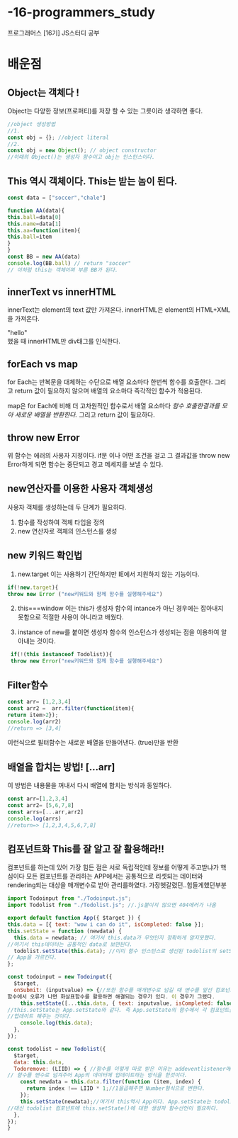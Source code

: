 # -16-programmers_study
프로그래머스 [16기] JS스터디 공부

# 배운점
## Object는 객체다 !
Object는  다양한 정보(프로퍼티)를 저장 할 수 있는 그릇이라 생각하면 좋다.
```js
//object 생성방법
//1.
const obj = {}; //object literal
//2.
const obj = new Object(); // object constructor
//이때의 Object()는 생성자 함수이고 obj는 인스턴스이다.
```
## This 역시 객체이다. This는 받는 놈이 된다.
```js
const data = ["soccer","chale"]

function AA(data){
this.ball=data[0]
this.name=data[1]
this.aa=function(item){
this.ball=item
}
}
const BB = new AA(data)
console.log(BB.ball) // return "soccer"
// 이처럼 this는 객체이며 부른 BB가 된다.
```
## innerText vs innerHTML
innerText는 element의 text 값만 가져온다.
innerHTML은 element의 HTML+XML을 가져온다.
<div>"hello"<div/>했을 때 innerHTML만 div태그를 인식한다.

## forEach vs map
  for Each는 반복문을 대체하는 수단으로 배열 요소마다 한번씩 함수를 호출한다.
  그리고 return 값이 필요하지 않으며 배열의 요소마다 즉각적인 함수가 적용된다.
  
  map은 for Each에 비해 더 고차원적인 함수로서 배열 요소마다 *함수 호출한결과를 모아 새로운 배열을 반환한다.*
  그리고 return 값이 필요하다.
  
  
## throw new Error 
  위 함수는 에러의 사용자 지정이다. if문 이나 어떤 조건을 걸고 그 결과값을 throw new Error하게 되면 함수는 중단되고 경고 메세지를 보낼 수 있다.
  
## new연산자를 이용한 사용자 객체생성
  사용자 객체를 생성하는데 두 단계가 필요하다.
  1. 함수를 작성하여 객체 타입을 정의
  2. new 연산자로 객체의 인스턴스를 생성
  
  ## new 키워드 확인법
  1. new.target
  이는 사용하기 간단하지만 IE에서 지원하지 않는 기능이다.
  ```js
  if(!new.target){
  throw new Error ("new키워드와 함께 함수를 실행해주세요")
  ```
  
  2. this===window
  이는 this가 생성자 함수의 intance가 아닌 경우에는 잡아내지 못함으로 적절한 사용이 아니라고 배웠다.

  3. instance of 
  new를 붙이면 생성자 함수의 인스턴스가 생성되는 점을 이용하여 알아내는 것이다.
 ```js
  if(!(this instanceof Todolist)){
  throw new Error("new키워드와 함께 함수를 실행해주세요")
  ```
  
  ## Filter함수
  ```js
  const arr= [1,2,3,4]
 const arr2 =  arr.filter(function(item){
  return item>2});
  console.log(arr2)
  //return => [3,4]
  ```
  이런식으로 필터함수는 새로운 배열을 만들어낸다. (true)만을 반환
  
  ## 배열을 합치는 방법! [...arr]
  이 방법은 내용물을 꺼내서 다시 배열에 합치는 방식과 동일하다.
  ```js
  const arr=[1,2,3,4]
  const arr2= [5,6,7,8]
  const arrs=[...arr,arr2]
  console.log(arrs) 
  //return=> [1,2,3,4,5,6,7,8]
  ```
## 컴포넌트화 This를 잘 알고 잘 활용해라!!
  컴포넌트를 하는데 있어 가장 힘든 점은 서로 독립적인데 정보를 어떻게 주고받냐가 핵심이다
  모든 컴포넌트를 관리하는 APP에서는 공통적으로 리셋되는 데이터와 rendering되는 대상을 매개변수로 받아 관리를하였다.
  가장헷갈렸던..힘들게했던부분
  ```js
import Todoinput from "./Todoinput.js";
import Todolist from "./Todolist.js"; //.js붙이지 않으면 404에러가 나옴

export default function App({ $target }) {
  this.data = [{ text: "wow i can do it", isCompleted: false }];
  this.setState = function (newdata) {
    this.data = newdata; // 여기서 this.data가 무엇인지 정확하게 알지못했다.
  //여기서 this데이터는 공통적인 data로 보면된다.
    todolist.setState(this.data); //이미 함수 인스턴스로 생선된 todolist의 setState 함수의 매개변수 this.data는
  // App을 가르킨다. 
  };

  const todoinput = new Todoinput({
    $target,
    onSubmit: (inputvalue) => {//또한 함수를 매개변수로 넘길 때 변수를 앞선 컴포넌트에서 준 후 함수를 실행하는 것이 가능하다. 
  함수에서 오류가 나면 화살표함수를 활용하면 해결되는 경우가 있다. 이 경우가 그랬다.
      this.setState([...this.data, { text: inputvalue, isCompleted: false }]); //이때의 this는 APP
  //this.setState는 App.setState와 같다. 즉 App.setState의 함수에서 각 컴포넌트를 setState하는 함수를 집어넣어 한꺼번에 데이터를 
  //업데이트 해주는 것이다.
      console.log(this.data);
    },
  });

  const todolist = new Todolist({
    $target,
    data: this.data,
    Todoremove: (LIID) => { //함수를 이렇게 따로 받은 이유는 addeventlistener에서 this를 가르키게되면 todolist를 가리키는게아닌 form을 가르키게 됨으로
  // 함수를 변수로 넘겨주어 App의 데이터에 업데이트하는 방식을 한것이다.
      const newdata = this.data.filter(function (item, index) {
        return index !== LIID * 1;//1을곱해주면 Number형식으로 변한다.
      });
      this.setState(newdata);//여기서 this역시 App이다. App.setState는 todolist.state(newdata)를 포함하는 함수이기 때문에 가능하다.
  //대신 todolist 컴포넌트에 this.setState()에 대한 생성자 함수선언이 필요하다.
    },
  });
}
  
  ```
